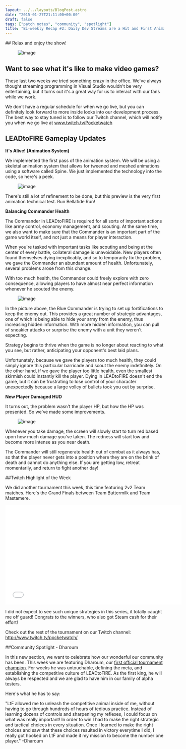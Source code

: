 ```yaml
---
layout: ../../layouts/BlogPost.astro
date: "2015-01-27T21:11:00+00:00"
draft: false
tags: ["patch notes", "community", "spotlight"]
title: "Bi-weekly Recap #2: Daily Dev Streams are a Hit and First Animations!"
---
```


<p>## Relax and enjoy the show!

<figure data-orig-height="371" data-orig-width="250" data-orig-src="/img/2015-01-27-bi-weekly-recap-2-daily-dev-streams-are-a-hit-and-first-animations\221886ced8d5a7d585cf1eb5b6afdd31554e1e845f373991041b509e38227c9c.jpg"><img alt="image" src="/img/2015-01-27-bi-weekly-recap-2-daily-dev-streams-are-a-hit-and-first-animations\da98976ab9a4bbbfca57db6a47878fb2585f6ffc3f8694f236ef41b131955599.jpg" data-orig-height="371" data-orig-width="250" data-orig-src="/img/2015-01-27-bi-weekly-recap-2-daily-dev-streams-are-a-hit-and-first-animations\221886ced8d5a7d585cf1eb5b6afdd31554e1e845f373991041b509e38227c9c.jpg"></figure>

## Want to see what it's like to make video games?

These last two weeks we tried something crazy in the office. We've always thought streaming programming in Visual Studio wouldn't be very entertaining, but it turns out it's a great way for us to interact with our fans while we work.

We don't have a regular schedule for when we go live, but you can definitely look forward to more inside looks into our development process. The best way to stay tuned is to follow our Twitch channel, which will notify you when we go live at www.twitch.tv/Pocketwatch

## LEADtoFIRE Gameplay Updates

**It's Alive! (Animation System)**

We implemented the first pass of the animation system. We will be using a skeletal animation system that allows for tweened and meshed animations using a software called Spine. We just implemented the technology into the code, so here's a peek.

<figure data-orig-height="133" data-orig-width="125" data-orig-src="/img/2015-01-27-bi-weekly-recap-2-daily-dev-streams-are-a-hit-and-first-animations\295e1b64bda36202f937ebfc2b02280e11db4d06a3f2490b27c8dfeb385f3f9b.gif"><img alt="image" src="/img/2015-01-27-bi-weekly-recap-2-daily-dev-streams-are-a-hit-and-first-animations\2217fba4293c21e045f2a8e15e8da01e8f81b66abd1498a51449176d58df7d04.gif" data-orig-height="133" data-orig-width="125" data-orig-src="/img/2015-01-27-bi-weekly-recap-2-daily-dev-streams-are-a-hit-and-first-animations\295e1b64bda36202f937ebfc2b02280e11db4d06a3f2490b27c8dfeb385f3f9b.gif"></figure>

There's still a lot of refinement to be done, but this preview is the very first animation technical test. Run Bellafide Run!

**Balancing Commander Health**

The Commander in LEADtoFIRE is required for all sorts of important actions like army control, economy management, and scouting. At the same time, we also want to make sure that the <span>Commander</span> is an important part of the game world itself, and not just a means for player interaction.

When you're tasked with important tasks like scouting and being at the center of every battle, collateral damage is unavoidable. New players often found themselves dying inexplicably, and so to temporarily fix the problem, we gave the Commander an abundant amount of health. Unfortunately, several problems arose from this change.

With too much health, the Commander could freely explore with zero consequence, allowing players to have almost near perfect information whenever he scouted the enemy.

<figure class="tmblr-full" data-orig-height="358" data-orig-width="500" data-orig-src="/img/2015-01-27-bi-weekly-recap-2-daily-dev-streams-are-a-hit-and-first-animations\1d9fbfc715764b6105fdd2a0e4e6bac8b6dc1bd216df2cf77197b53ac205accf.png"><img alt="image" src="/img/2015-01-27-bi-weekly-recap-2-daily-dev-streams-are-a-hit-and-first-animations\9c66c12d79162d4e1950acd3e3ad5a5ce97205c7c1d6964f693c16b8d2779d59.png" data-orig-height="358" data-orig-width="500" data-orig-src="/img/2015-01-27-bi-weekly-recap-2-daily-dev-streams-are-a-hit-and-first-animations\1d9fbfc715764b6105fdd2a0e4e6bac8b6dc1bd216df2cf77197b53ac205accf.png"></figure>

In the picture above, the Blue Commander is trying to set up fortifications to keep the enemy out. This provides a great number of strategic advantages, one of which is being able to hide your army from the enemy, thus increasing hidden information. With more hidden information, you can pull of sneakier attacks or surprise the enemy with a unit they weren't expecting.

Strategy begins to thrive when the game is no longer about reacting to what you see, but rather, anticipating your opponent's best laid plans.

Unfortunately, because we gave the players too much health, they could simply ignore this particular barricade and scout the enemy indefinitely. On the other hand, if we gave the player too little health, even the smallest skirmish could instantly kill the player. Dying in LEADtoFIRE doesn't end the game, but it can be frustrating to lose control of your character unexpectedly because a large volley of bullets took you out by surprise.

**New Player Damaged HUD**

It turns out, the problem wasn't the player HP, but how the HP was presented. So we've made some improvements.

<figure class="tmblr-full" data-orig-height="280" data-orig-width="500" data-orig-src="/img/2015-01-27-bi-weekly-recap-2-daily-dev-streams-are-a-hit-and-first-animations\25d7050407d8f8d0895ae567984e8aa1362740f389c9dd6d225b08a124915980.png"><img alt="image" src="/img/2015-01-27-bi-weekly-recap-2-daily-dev-streams-are-a-hit-and-first-animations\b5a8017e4bd1e9f4058badf37ec34dd7b0b8262349471a0163deb1de0596d36c.png" data-orig-height="280" data-orig-width="500" data-orig-src="/img/2015-01-27-bi-weekly-recap-2-daily-dev-streams-are-a-hit-and-first-animations\25d7050407d8f8d0895ae567984e8aa1362740f389c9dd6d225b08a124915980.png"></figure>

Whenever you take damage, the screen will slowly start to turn red based upon how much damage you've taken. The redness will start low and become more intense as you near death.

The Commander will still regenerate health out of combat as it always has, so that the player never gets into a position where they are on the brink of death and cannot do anything else. If you are getting low, retreat momentarily, and return to fight another day!

##Twitch Highlight of the Week

We did another tournament this week, this time featuring 2v2 Team matches. Here's the Grand Finals between Team Buttermilk and Team Mastamere.

</p><div class="vid-box">
<iframe frameborder="0" height="315" src="//www.youtube.com/embed/qoI1jZ-dMFQ" width="560"></iframe>
</div>

I did not expect to see such unique strategies in this series, it totally caught me off guard! Congrats to the winners, who also got Steam cash for their effort!

Check out the rest of the tournament on our Twitch channel: <a href="http://www.twitch.tv/pocketwatch/">http://www.twitch.tv/pocketwatch/</a>

##Community Spotlight - Dharoum

In this new section, we want to celebrate how our wonderful our community has been. This week we are featuring Dharoum, our <a href="https://www.youtube.com/watch?v=P-CtF4uvMAk" target="_blank">first official tournament champion</a>. For weeks he was untouchable, defining the meta, and establishing the competitive culture of LEADtoFIRE. As the first king, he will always be respected and we are glad to have him in our family of alpha testers.

Here's what he has to say:

"LtF allowed me to unleash the competitive animal inside of me, without having to go through hundreds of hours of tedious practice. Instead of learning dozens of controls and sharpening my reflexes, I could focus on what was really important! In order to win I had to make the right strategic and tactical choices in every situation. Once I learned to make the right choices and saw that these choices resulted in victory everytime I did, I really got hooked on LtF and made it my mission to become the number one player." -Dharoum
